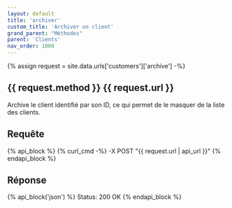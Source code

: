```yaml
---
layout: default
title: 'archiver'
custom_title: 'Archiver un client'
grand_parent: "Méthodes"
parent: 'Clients'
nav_order: 1000
---
```

{% assign request = site.data.urls['customers']['archive'] -%}
## {{ request.method }} {{ request.url }}

Archive le client identifié par son ID, ce qui permet de le masquer de la liste des clients.

## Requête

{% api_block %}
  {% curl_cmd -%}
  -X POST "{{ request.url | api_url }}"
{% endapi_block %}

## Réponse

{% api_block('json') %}
Status: 200 OK
{% endapi_block %}